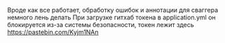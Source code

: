 Вроде как все работает, обработку ошибок и аннотации для сваггера немного лень делать
При загрузке гитхаб токена в application.yml он блокируется из-за системы безопасности, токен лежит здесь https://pastebin.com/Kyjm1NAn
